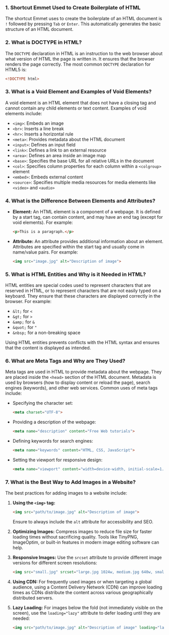 ### 1. Shortcut Emmet Used to Create Boilerplate of HTML
The shortcut Emmet uses to create the boilerplate of an HTML document is `!` followed by pressing `Tab` or `Enter`. This automatically generates the basic structure of an HTML document.

### 2. What is DOCTYPE in HTML?
The `DOCTYPE` declaration in HTML is an instruction to the web browser about what version of HTML the page is written in. It ensures that the browser renders the page correctly. The most common `DOCTYPE` declaration for HTML5 is:
```html
<!DOCTYPE html>
```

### 3. What is a Void Element and Examples of Void Elements?
A void element is an HTML element that does not have a closing tag and cannot contain any child elements or text content. Examples of void elements include:
- `<img>`: Embeds an image
- `<br>`: Inserts a line break
- `<hr>`: Inserts a horizontal rule
- `<meta>`: Provides metadata about the HTML document
- `<input>`: Defines an input field
- `<link>`: Defines a link to an external resource
- `<area>`: Defines an area inside an image map
- `<base>`: Specifies the base URL for all relative URLs in the document
- `<col>`: Specifies column properties for each column within a `<colgroup>` element
- `<embed>`: Embeds external content
- `<source>`: Specifies multiple media resources for media elements like `<video>` and `<audio>`

### 4. What is the Difference Between Elements and Attributes?
- **Element:** An HTML element is a component of a webpage. It is defined by a start tag, can contain content, and may have an end tag (except for void elements). For example:
  ```html
  <p>This is a paragraph.</p>
  ```
- **Attribute:** An attribute provides additional information about an element. Attributes are specified within the start tag and usually come in name/value pairs. For example:
  ```html
  <img src="image.jpg" alt="Description of image">
  ```

### 5. What is HTML Entities and Why is it Needed in HTML?
HTML entities are special codes used to represent characters that are reserved in HTML, or to represent characters that are not easily typed on a keyboard. They ensure that these characters are displayed correctly in the browser. For example:
- `&lt;` for `<`
- `&gt;` for `>`
- `&amp;` for `&`
- `&quot;` for `"`
- `&nbsp;` for a non-breaking space

Using HTML entities prevents conflicts with the HTML syntax and ensures that the content is displayed as intended.

### 6. What are Meta Tags and Why are They Used?
Meta tags are used in HTML to provide metadata about the webpage. They are placed inside the `<head>` section of the HTML document. Metadata is used by browsers (how to display content or reload the page), search engines (keywords), and other web services. Common uses of meta tags include:
- Specifying the character set:
  ```html
  <meta charset="UTF-8">
  ```
- Providing a description of the webpage:
  ```html
  <meta name="description" content="Free Web tutorials">
  ```
- Defining keywords for search engines:
  ```html
  <meta name="keywords" content="HTML, CSS, JavaScript">
  ```
- Setting the viewport for responsive design:
  ```html
  <meta name="viewport" content="width=device-width, initial-scale=1.0">
  ```

### 7. What is the Best Way to Add Images in a Website?
The best practices for adding images to a website include:
1. **Using the `<img>` tag:**
   ```html
   <img src="path/to/image.jpg" alt="Description of image">
   ```
   Ensure to always include the `alt` attribute for accessibility and SEO.
   
2. **Optimizing Images:**
   Compress images to reduce file size for faster loading times without sacrificing quality. Tools like TinyPNG, ImageOptim, or built-in features in modern image editing software can help.

3. **Responsive Images:**
   Use the `srcset` attribute to provide different image versions for different screen resolutions:
   ```html
   <img src="small.jpg" srcset="large.jpg 1024w, medium.jpg 640w, small.jpg 320w" alt="Description of image">
   ```

4. **Using CDN:**
   For frequently used images or when targeting a global audience, using a Content Delivery Network (CDN) can improve loading times as CDNs distribute the content across various geographically distributed servers.

5. **Lazy Loading:**
   For images below the fold (not immediately visible on the screen), use the `loading="lazy"` attribute to defer loading until they are needed:
   ```html
   <img src="path/to/image.jpg" alt="Description of image" loading="lazy">
   ```
